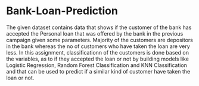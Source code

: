 # Bank-Loan-Prediction
The given dataset contains data that shows if the customer of the bank has accepted the Personal loan that was offered by the bank in the previous campaign given some parameters. Majority of the customers are depositors in the bank whereas the no of customers who have taken the loan are very less. In this assignment, classificationn of the customers is done based on the variables, as to if they accepted the loan or not by building models like Logistic Regression, Random Forest Classification and KNN Classification and that can be used to predict if a similar kind of customer have taken the loan or not.

